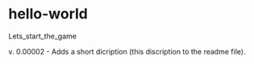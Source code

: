# hello-world
Lets_start_the_game

v. 0.00002 - Adds a short dicription (this discription to the readme file).

